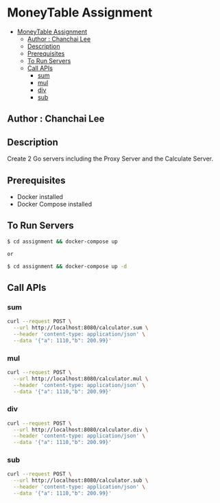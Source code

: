 # MoneyTable Assignment

- [MoneyTable Assignment](#moneytable-assignment)
  - [Author : Chanchai Lee](#author--chanchai-lee)
  - [Description](#description)
  - [Prerequisites](#prerequisites)
  - [To Run Servers](#to-run-servers)
  - [Call APIs](#call-apis)
    - [sum](#sum)
    - [mul](#mul)
    - [div](#div)
    - [sub](#sub)

## Author : Chanchai Lee

## Description

Create 2 Go servers including the Proxy Server and the Calculate Server.

## Prerequisites

- Docker installed
- Docker Compose installed

## To Run Servers

```sh
$ cd assignment && docker-compose up

or

$ cd assignment && docker-compose up -d
```

## Call APIs

### sum

```sh
curl --request POST \
  --url http://localhost:8080/calculator.sum \
  --header 'content-type: application/json' \
  --data '{"a": 1110,"b": 200.99}'
```

### mul

```sh
curl --request POST \
  --url http://localhost:8080/calculator.mul \
  --header 'content-type: application/json' \
  --data '{"a": 1110,"b": 200.99}'
```

### div

```sh
curl --request POST \
  --url http://localhost:8080/calculator.div \
  --header 'content-type: application/json' \
  --data '{"a": 1110,"b": 200.99}'
```

### sub

```sh
curl --request POST \
  --url http://localhost:8080/calculator.sub \
  --header 'content-type: application/json' \
  --data '{"a": 1110,"b": 200.99}'
```
